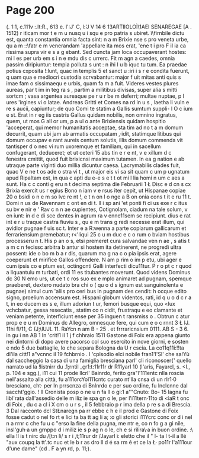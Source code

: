 # Page 200

(. 1:1, c.111v :.lt:R., 613 e. l':J' C, l:'J V 14 6 13ARTIIOLOÌ\1AEI SENAREGAE [A . 1512) r itìcam mor t e m u nusq u i squ e pro patria s ubiret. ì\firnbile dictu est, quanta constantia omnia facta sint: n a m Brixie nse s pro veneta urbe, qu a m ::\fatr e m venerandam 'appellare ita mos erat, \'ene t i pro F il ia ca rissima supra vir e s a g ebant. Sed cuncta jam loca occupaverant hostes: mi l es per urb em s i n e mdu dis c urrerc. Fit m agn a caedes, omnia passim diripiuntur: tempia polluta s unt : n ihi I u b iquc tu tum. Ea praedae potius cxposita !:lunt, quac in templis 5 et sanct u :iri i s r e condita fuerunt, q uam qua e mediocri custodia scrvabantur: major f uit mitas anti quis s imae fam o sissimaequ e urbis, quam fa m a fuit. Videres vestes plures aureas, par t im in teg ra s , partim a militibus divisas, super alia s mitti sortcm ; vasa argentea aureaque pe r u r be m deferri; multae nuptae, p l ures \'irgines vi o latae. Andreas Gritti et Comes na rd in u s , laetha li vuln e re s aucii, capiuntur; de quo Comi te statim a Gallis sumtum suppli- l O c ium e st. Erat in r eg iis castris Gallus quidam nobilis, non omnino ingratus, quem, ut mos G all or um, p a ul o ante Brixiensis quidam hospitio 'acceperat, qui memor humanitatis acceptae, sta tim ad no t a m domum decurrit, quam ubi jam ab armatis occupatam ,·idit, statimque litibus qui domum occupav e rant aureis centum solutis, illis domum commenda vit tantisper d o nec vi rum uxoremque et familiam, qui in sacellum confugerant, deduceret; et ut ceteri 15 abs tin e r e nt, v e xillum d c fenestra cmittit, quod fuit brixicnsi maximum tutamen. In ea g nation e ab utraque parte viginti duo millia dicuntur caesa. Lacrymabilis clades fuit, quac V e ne t os ade o stra vi t , ut major eis vi sa sit quam c um p ugnatum apud Ripaltam est, in qua c apti du e-e s e t t ot mi l lia homi n um c aes a sunt. Ha c c conti g eru n t decima septima die Februarii 1 Ł Disc e d cn s cx Brixia exercit us r egius Bono n iam v e rsus iter cepit, ut Hispanae copiae 20 o bsidi o n e m so lvc re nt !, e t n on l o nge a B on onia cons t it e ru 11 t. Domi n us de Ravennam c ont en di t. Il i sp ani 'et ponti fi ci us exe r c itus su bv e nir e ' Rav c n n ae cupientes, Cotignolam, ciadum na tale solum, v en iunt: in d e di sce dentes in agrum ra v enne11sem se recipiunt. dius e rat int e r u traque castra fiuviu s , qu e m trans g redi necesse erat illum, qui avidior pugnae f uis sc t. Inter e a R:wenna a parte copiarum gallicarum et ferrariensium premebatur; r<'liqui 25 c u m duc e c o rum o bviam hostibus processeru n t. His p an o s, etsi premeret cura salvandae ven n ae , s atis t a m c n fecissc arbitra b antur si hostem ita detinerent, ne progredì ultra possent: ide o bo m b a r dis, quarum ma g na c o pia ipsis erat, agere coeperunt et mirifice Gallos offendere. N am p rim o im p etu, ubi ager e cum ipsis co e ptum est, octingcnti Galli interfecti dicu11tur. P r o pt c r quod a liquantulu m turbati, ordi 11 es titubantes moverunt. Quod videns Dominus dc 30 N emo urs, ut ce t c ros suo ex e mplo animaret ad pugnam, spemque praeberet, dextero nudato bra chi o ( qu o d s ignum est sanguinolenta e pugnae) simul cum 'aliis pro ceri bus in pugnam des cendit: h ocque edito signo, proelium accensum est. Hispani globum videntcs, rati, id q u o d c r a t, in eo ducem es s e, illum adoriun t ur, femori busque equi, quo <lux vchcbatur, gessa resecatis , statim co n cidit, frustraqu e eo clamante et veniam petente, interfìciunt ense per 35 inguen t ransmiss o . Obtrun c atur prop e e u m Dominus dc Allegro, omnesque fere, qui cum e o c rnnt 3 Ł IJ. 11hi fl/11, C (J;\lUJL 11. RaYcn n am B - 25 . et frrraricnsium 0111. AB S - 3 6. in gu i nn AB 1 In \'crit!1 il 1 j f chhraio 1511 Gastone di Foix era appena giunto nei dintorni di dopo avere pacorso col suo esercito in nove giorni, e sosten e ndo 5 due battaglie, lo che separa Bologna da U r cscia. La co11q11i:!!ta dl'ila citt!1 a\"vcnnc il 19 fchbrnio . l 'cplsodio elci nobile fran1'l'Sl' che sa!Yù dal saccheggio la casa di una famiglia bresciana parl' cli riconoscer{' quello narrato ud la !listnirr du .1;rntil _çr1:t:11r11r dr R11yarl 10 (l'aris, Fayarcl, s. <I., p. 104 e sgg.), i11 cui 11 prode llcrl' Bainrdo, ferito gra\"l'111entc nlla roscia nell'assalto alla città, fu a111orcYol111cntc curato nt'lla cnsa di un rlr1·0 bresciano, cht· per In prrscnza di Bnlnrdo e per suo ordine, fu lnclcnne dal saccht'ggio. ! Il Cronista posp o ne u n fa ll o gi:1 a\"\"Cnuto: Bo- 15 lagna fu libl'rata dall'assedio delle m iliz ie spa gn o le, per l'i11tern·11to di <ìaR t onc di Foix , du c a cl i X cm o u r s , il 5 febbraio p r ima della p re s a di Brescia. 3 Dal racconto dcl StŁnaregn pa rr ebbe c h e il prod e Gastone di Foix fosse cadut o nel fo rt e lici ta ba tt ag li a; :o gli storici i11Ycrc conc or d i nel n a rrnr c che fu u c \"erso la fine della pugna, me ntr e, co n fo g a gi nile, insl'guh·a un grnppo d i miliz ie s p ag n o le, ch e si rilira\·a in buon ordine. :\ ella !l is t nirc du /[t:n li/ s r i ,t;11rur dr /Jayarl ì: eletto che il " l- ta l t-il a llé "aux coupq la tt'.tc nuc et le b r as dro ll d é sa rm é et ce la Ł· po11r l'a111our d'une dame" (cd . F a yn rd, p. 11;).